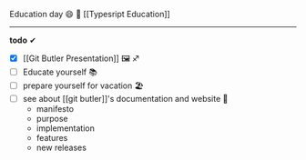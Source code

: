
Education day 😄 🎒 [[Typesript Education]]

---

**todo** ✔
- [x] [[Git Butler Presentation]]  🖼 ♐
- [ ] Educate yourself 📚
- [ ] prepare yourself for vacation 🏖
- [ ] see about [[git butler]]'s documentation and website 👔
	- manifesto
	- purpose
	- implementation
	- features
	- new releases
